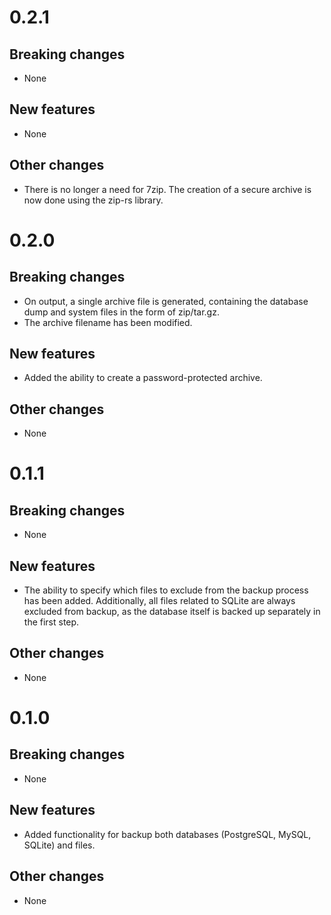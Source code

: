 # 0.2.1

## Breaking changes
- None

## New features
- None

## Other changes
- There is no longer a need for 7zip. The creation of a secure archive is now done using the zip-rs library.

# 0.2.0

## Breaking changes
- On output, a single archive file is generated, containing the database dump and system files in the form of zip/tar.gz. 
- The archive filename has been modified.

## New features
- Added the ability to create a password-protected archive.

## Other changes
- None

# 0.1.1

## Breaking changes
- None

## New features
- The ability to specify which files to exclude from the backup process has been added. Additionally, all files related to SQLite are always excluded from backup, as the database itself is backed up separately in the first step.

## Other changes
- None

# 0.1.0

## Breaking changes
- None

## New features
- Added functionality for backup both databases (PostgreSQL, MySQL, SQLite) and files.

## Other changes
- None
